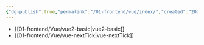 ```yaml
---
{"dg-publish":true,"permalink":"/01-frontend/vue/index/","created":"2024-09-18T14:20:17.775+08:00","updated":"2024-05-31T17:35:21.000+08:00"}
---
```


+ [[01-frontend/Vue/vue2-basic\|vue2-basic]]
+ [[01-frontend/Vue/vue-nextTick\|vue-nextTick]]


